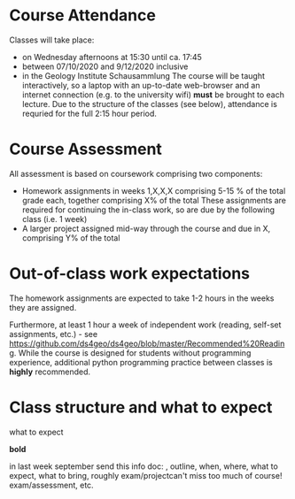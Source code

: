 # Course Attendance
Classes will take place:
* on Wednesday afternoons at 15:30 until ca. 17:45
* between 07/10/2020 and 9/12/2020 inclusive
* in the Geology Institute Schausammlung
The course will be taught interactively, so a laptop with an up-to-date web-browser and an internet connection (e.g. to the university wifi) **must** be brought to each lecture.
Due to the structure of the classes (see below), attendance is requried for the full 2:15 hour period.

# Course Assessment
All assessment is based on coursework comprising two components:
* Homework assignments in weeks 1,X,X,X comprising 5-15 % of the total grade each, together comprising X% of the total
  These assignments are required for continuing the in-class work, so are due by the following class (i.e. 1 week)
* A larger project assigned mid-way through the course and due in X, comprising Y% of the total

# Out-of-class work expectations
The homework assignments are expected to take 1-2 hours in the weeks they are assigned.

Furthermore, at least 1 hour a week of independent work (reading, self-set assignments, etc.) - see https://github.com/ds4geo/ds4geo/blob/master/Recommended%20Reading. While the course is designed for students without programming experience, additional python programming practice between classes is **highly** recommended. 

# Class structure and what to expect

what to expect

**bold**

in last week september send this info doc:
, outline, when, where, what to expect, what to bring, roughly exam/projectcan't miss too much of course! exam/assessment, etc.
